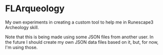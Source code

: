 # FLArqueology

My own experiments in creating a custom tool to help me in Runescape3 Archeology skill.

Note that this is being made using some JSON files from another user.
In the future I should create my own JSON data files based on it, but, for now, I'm using those.